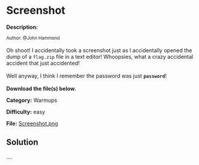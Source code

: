 # Screenshot

**Description:**

<small>Author: @John Hammond</small><br><br>Oh shoot! I accidentally took a screenshot just as I accidentally  opened the dump of a <code>flag.zip</code> file in a text editor! Whoopsies, what a  crazy accidental accident that just accidented! <br><br> Well anyway, I think I remember the password was just <b><code>password</code></b>! <br><br> <b>Download the file(s) below.</b>


**Category:** Warmups

**Difficulty:** easy

**File:** [Screenshot.png](Screenshot.png)

## Solution

....
